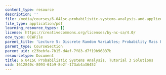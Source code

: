 ```yaml
---
content_type: resource
description: ''
file: /media/courses/6-041sc-probabilistic-systems-analysis-and-applied-probability-fall-2013/1612840c809361b98e2f173ab4a36452_MIT6_041SCF13_tut03_sol.pdf
file_type: application/pdf
learning_resource_types: []
license: https://creativecommons.org/licenses/by-nc-sa/4.0/
ocw_type: OCWFile
parent_title: 'Lecture 5: Discrete Random Variables; Probability Mass Functions; Expectations'
parent_type: CourseSection
parent_uid: c23bebfa-7b15-d4af-7f83-d7f19b96837b
resourcetype: Document
title: 6.041SC Probabilistic Systems Analysis, Tutorial 3 Solutions
uid: 1612840c-8093-61b9-8e2f-173ab4a36452
---
```

